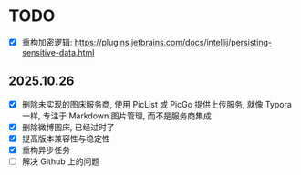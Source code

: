 # TODO

- [x] 重构加密逻辑: https://plugins.jetbrains.com/docs/intellij/persisting-sensitive-data.html

## 2025.10.26

- [x] 删除未实现的图床服务商, 使用 PicList 或 PicGo 提供上传服务, 就像 Typora 一样, 专注于 Markdown 图片管理, 而不是服务商集成
- [x] 删除微博图床, 已经过时了
- [x] 提高版本兼容性与稳定性
- [x] 重构异步任务
- [ ] 解决 Github 上的问题